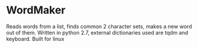 # WordMaker
Reads words from a list, finds common 2 character sets, makes a new word out of them.
Written in python 2.7, external dictionaries used are tqdm and keyboard.
Built for linux
